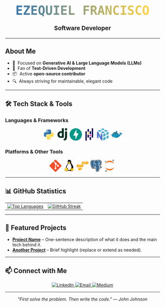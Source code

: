 <!-- ===== Python-gradient name ===== -->
<h1 align="center">
  <svg width="100%" height="120" viewBox="0 0 800 120" xmlns="http://www.w3.org/2000/svg">
    <defs>
      <!-- gradiente azul (#3776AB) → amarelo (#FFD343) -->
      <linearGradient id="pythonGrad" x1="0%" y1="0%" x2="100%" y2="0%">
        <stop offset="0%"  stop-color="#3776AB"/>
        <stop offset="100%" stop-color="#FFD343"/>
      </linearGradient>
    </defs>
    <text x="50%" y="65%" dominant-baseline="middle" text-anchor="middle"
          font-family="'Fira Code','Source Code Pro',Consolas,monospace"
          font-size="64" font-weight="700" fill="url(#pythonGrad)">
      EZEQUIEL&nbsp;FRANCISCO
    </text>
  </svg>

  <br/>
  <span style="font-size:1.2rem;">Software&nbsp;Developer</span>
</h1>

---

## About&nbsp;Me

- 🎯 &nbsp;Focused on **Generative AI &amp; Large Language Models (LLMs)**
- 🧪 &nbsp;Fan of **Test-Driven Development**
- 📦 &nbsp;Active **open-source contributor**
- 🔍 &nbsp;Always striving for maintainable, elegant code

---

## 🛠️ Tech&nbsp;Stack&nbsp;&amp;&nbsp;Tools  

### Languages&nbsp;&amp;&nbsp;Frameworks
<p align="center">
  <img src="https://raw.githubusercontent.com/devicons/devicon/master/icons/python/python-original.svg" height="40" alt="Python" />
  <img src="https://raw.githubusercontent.com/devicons/devicon/master/icons/django/django-plain.svg" height="40" alt="Django" />
  <img src="https://raw.githubusercontent.com/devicons/devicon/master/icons/fastapi/fastapi-original.svg" height="40" alt="FastAPI" />
  <img src="https://raw.githubusercontent.com/devicons/devicon/master/icons/pandas/pandas-original.svg" height="40" alt="Pandas" />
  <img src="https://raw.githubusercontent.com/devicons/devicon/master/icons/numpy/numpy-original.svg" height="40" alt="NumPy" />
  <img src="https://raw.githubusercontent.com/devicons/devicon/master/icons/docker/docker-original.svg" height="40" alt="Docker" />
</p>

### Platforms&nbsp;&amp;&nbsp;Other&nbsp;Tools
<p align="center">
  <img src="https://raw.githubusercontent.com/devicons/devicon/master/icons/git/git-original.svg" height="40" alt="Git" />
  <img src="https://raw.githubusercontent.com/devicons/devicon/master/icons/linux/linux-original.svg" height="40" alt="Linux" />
  <img src="https://raw.githubusercontent.com/devicons/devicon/master/icons/amazonwebservices/amazonwebservices-original.svg" height="40" alt="AWS" />
  <img src="https://raw.githubusercontent.com/devicons/devicon/master/icons/postgresql/postgresql-original.svg" height="40" alt="PostgreSQL" />
  <img src="https://raw.githubusercontent.com/devicons/devicon/master/icons/jupyter/jupyter-original.svg" height="40" alt="Jupyter" />
</p>

---

## 📊 GitHub&nbsp;Statistics
<table>
  <tr>
    <td>
      <a href="https://github.com/R0CKST4R-02">
        <img src="https://github-readme-stats.vercel.app/api/top-langs/?username=R0CKST4R-02&layout=compact&langs_count=6&theme=dracula&hide=html,css" alt="Top Languages" />
      </a>
    </td>
    <td>
      <a href="https://git.io/streak-stats">
        <img src="https://github-readme-streak-stats-eight.vercel.app?user=R0CKST4R-02&theme=dracula&date_format=j%20M%5B%20Y%5D" alt="GitHub Streak" />
      </a>
    </td>
  </tr>
</table>

---

## 📌 Featured&nbsp;Projects
- **[Project Name](PROJECT_LINK)** – One-sentence description of what it does and the main tech behind it.  
- **[Another Project](PROJECT_LINK)** – Brief highlight (replace or extend as needed).

---

## 📫 Connect&nbsp;with&nbsp;Me
<p align="center">
  <a href="https://www.linkedin.com/in/ezequiel-francisco-9b2a30326/" target="_blank" rel="noopener noreferrer">
    <img src="https://img.shields.io/badge/LinkedIn-0A66C2?style=for-the-badge&logo=linkedin&logoColor=white" alt="LinkedIn">
  </a>
  <a href="mailto:ezequiel.p.a.francisco@gmail.com">
    <img src="https://img.shields.io/badge/Email-D14836?style=for-the-badge&logo=gmail&logoColor=white" alt="Email">
  </a>
  <a href="https://medium.com/@ezequiel.p.a.francisco" target="_blank" rel="noopener noreferrer">
    <img src="https://img.shields.io/badge/Medium-12100E?style=for-the-badge&logo=medium&logoColor=white" alt="Medium">
  </a>
</p>

---

<p align="center"><em>"First solve the problem. Then write the code." — John Johnson</em></p>
